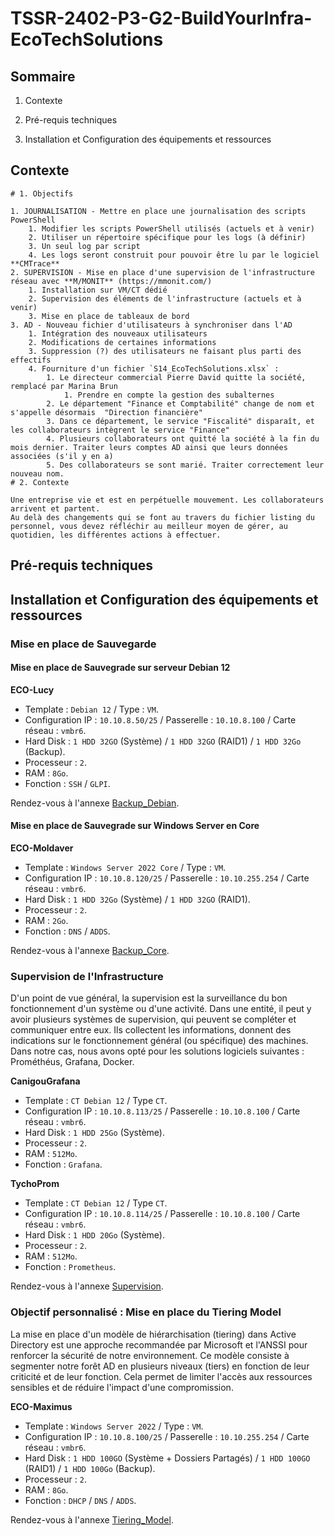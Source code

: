 # **TSSR-2402-P3-G2-BuildYourInfra-EcoTechSolutions**

## Sommaire

1) Contexte

2) Pré-requis techniques

3) Installation et Configuration des équipements et ressources

## Contexte

```
# 1. Objectifs

1. JOURNALISATION - Mettre en place une journalisation des scripts PowerShell
	1. Modifier les scripts PowerShell utilisés (actuels et à venir)
	2. Utiliser un répertoire spécifique pour les logs (à définir)
	3. Un seul log par script
	4. Les logs seront construit pour pouvoir être lu par le logiciel **CMTrace**
2. SUPERVISION - Mise en place d'une supervision de l'infrastructure réseau avec **M/MONIT** (https://mmonit.com/)
	1. Installation sur VM/CT dédié
	2. Supervision des éléments de l'infrastructure (actuels et à venir)
	3. Mise en place de tableaux de bord
3. AD - Nouveau fichier d'utilisateurs à synchroniser dans l'AD
	1. Intégration des nouveaux utilisateurs
	2. Modifications de certaines informations
	3. Suppression (?) des utilisateurs ne faisant plus parti des effectifs
	4. Fourniture d'un fichier `S14_EcoTechSolutions.xlsx` :
		1. Le directeur commercial Pierre David quitte la société, remplacé par Marina Brun
			1. Prendre en compte la gestion des subalternes
		2. Le département "Finance et Comptabilité" change de nom et s'appelle désormais  "Direction financière"
		3. Dans ce département, le service "Fiscalité" disparaît, et les collaborateurs intègrent le service "Finance"
		4. Plusieurs collaborateurs ont quitté la société à la fin du mois dernier. Traiter leurs comptes AD ainsi que leurs données associées (s'il y en a)
		5. Des collaborateurs se sont marié. Traiter correctement leur nouveau nom.
# 2. Contexte

Une entreprise vie et est en perpétuelle mouvement. Les collaborateurs arrivent et partent.
Au delà des changements qui se font au travers du fichier listing du personnel, vous devez réfléchir au meilleur moyen de gérer, au quotidien, les différentes actions à effectuer.
```

## Pré-requis techniques

## Installation et Configuration des équipements et ressources

### Mise en place de Sauvegarde

#### Mise en place de Sauvegrade sur serveur Debian 12

**ECO-Lucy**
* Template : `Debian 12` / Type : `VM`.
* Configuration IP : `10.10.8.50/25` / Passerelle : `10.10.8.100` / Carte réseau : `vmbr6`.
* Hard Disk : `1 HDD 32GO` (Système) / `1 HDD 32GO` (RAID1) / `1 HDD 32Go` (Backup).
* Processeur : `2`.
* RAM : `8Go`.
* Fonction : `SSH` / `GLPI`.

Rendez-vous à l'annexe [Backup_Debian](/S14/annex/Backup_Debian.md).

#### Mise en place de Sauvegrade sur Windows Server en Core

**ECO-Moldaver**
* Template : `Windows Server 2022 Core` / Type : `VM`.
* Configuration IP : `10.10.8.120/25` / Passerelle : `10.10.255.254` / Carte réseau : `vmbr6`.
* Hard Disk : `1 HDD 32Go` (Système) / `1 HDD 32GO` (RAID1).
* Processeur : `2`.
* RAM : `2Go`.
* Fonction : `DNS` / `ADDS`.

Rendez-vous à l'annexe [Backup_Core](/S14/annex/Backup_Core.md).

### Supervision de l'Infrastructure

D'un point de vue général, la supervision est la surveillance du bon fonctionnement d'un système ou d'une activité. Dans une entité, il peut y avoir plusieurs systèmes de supervision, qui peuvent se compléter et communiquer entre eux. Ils collectent les informations, donnent des indications sur le fonctionnement général (ou spécifique) des machines. Dans notre cas, nous avons opté pour les solutions logiciels suivantes : Prométhéus, Grafana, Docker.

**CanigouGrafana**
* Template : `CT Debian 12` / Type `CT`.
* Configuration IP : `10.10.8.113/25` / Passerelle : `10.10.8.100` / Carte réseau : `vmbr6`.
* Hard Disk : `1 HDD 25Go` (Système).
* Processeur : `2`.
* RAM : `512Mo`.
* Fonction : `Grafana`.

**TychoProm**
* Template : `CT Debian 12` / Type `CT`.
* Configuration IP : `10.10.8.114/25` / Passerelle : `10.10.8.100` / Carte réseau : `vmbr6`.
* Hard Disk : `1 HDD 20Go` (Système).
* Processeur : `2`.
* RAM : `512Mo`.
* Fonction : `Prometheus`.

Rendez-vous à l'annexe [Supervision](/S14/annex/Supervision.md).

### Objectif personnalisé : Mise en place du Tiering Model

La mise en place d'un modèle de hiérarchisation (tiering) dans Active Directory est une approche recommandée par Microsoft et l'ANSSI pour renforcer la sécurité de notre environnement. Ce modèle consiste à segmenter notre forêt AD en plusieurs niveaux (tiers) en fonction de leur criticité et de leur fonction. Cela permet de limiter l'accès aux ressources sensibles et de réduire l'impact d'une compromission.

**ECO-Maximus**
* Template : `Windows Server 2022` / Type : `VM`.
* Configuration IP : `10.10.8.100/25` / Passerelle : `10.10.255.254` / Carte réseau : `vmbr6`.
* Hard Disk : `1 HDD 100GO` (Système + Dossiers Partagés) / `1 HDD 100GO` (RAID1) / `1 HDD 100Go` (Backup).
* Processeur : `2`.
* RAM : `8Go`.
* Fonction : `DHCP` / `DNS` / `ADDS`.

Rendez-vous à l'annexe [Tiering_Model](/S14/annex/Tiering_Model.md).